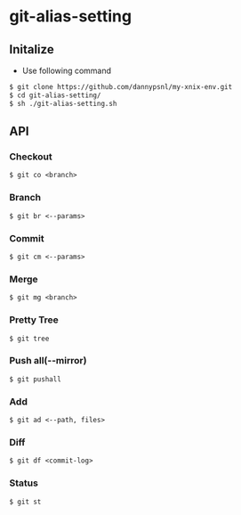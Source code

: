 # git-alias-setting
## Initalize
* Use following command  
```bash
$ git clone https://github.com/dannypsnl/my-xnix-env.git
$ cd git-alias-setting/
$ sh ./git-alias-setting.sh
```
## API
### Checkout
`$ git co <branch>`
### Branch
`$ git br <--params>`
### Commit
`$ git cm <--params>`
### Merge
`$ git mg <branch>`
### Pretty Tree
`$ git tree`
### Push all(--mirror)
`$ git pushall`
### Add
`$ git ad <--path, files>`
### Diff
`$ git df <commit-log>`
### Status
`$ git st`
